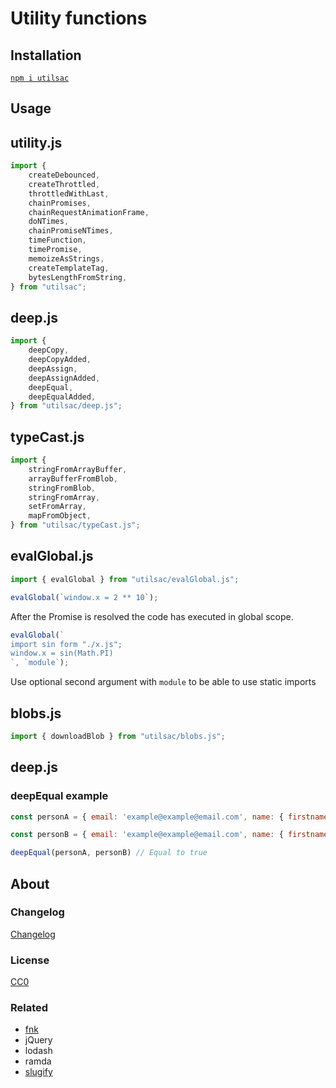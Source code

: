 # Utility functions

## Installation

[`npm i utilsac`](https://www.npmjs.com/package/utilsac)

## Usage

## utility.js

```js
import {
    createDebounced,
    createThrottled,
    throttledWithLast,
    chainPromises,
    chainRequestAnimationFrame,
    doNTimes,
    chainPromiseNTimes,
    timeFunction,
    timePromise,
    memoizeAsStrings,
    createTemplateTag,
    bytesLengthFromString,
} from "utilsac";
```

## deep.js

```js
import {
    deepCopy,
    deepCopyAdded,
    deepAssign,
    deepAssignAdded,
    deepEqual,
    deepEqualAdded,
} from "utilsac/deep.js";
```


## typeCast.js

```js
import {
    stringFromArrayBuffer,
    arrayBufferFromBlob,
    stringFromBlob,
    stringFromArray,
    setFromArray,
    mapFromObject,
} from "utilsac/typeCast.js";
```


## evalGlobal.js

```js
import { evalGlobal } from "utilsac/evalGlobal.js";
```

```js
evalGlobal(`window.x = 2 ** 10`);
```

After the Promise is resolved the code has executed in global scope.


```js
evalGlobal(`
import sin form "./x.js";
window.x = sin(Math.PI)
`, `module`);
```

Use optional second argument with `module` to be able to use static imports

## blobs.js

```js
import { downloadBlob } from "utilsac/blobs.js";
```
## deep.js
### deepEqual example
```js 
const personA = { email: 'example@example@email.com', name: { firstname: 'James', lastname: 'William' }};

const personB = { email: 'example@example@email.com', name: { firstname: 'James', lastname: 'William' }};

deepEqual(personA, personB) // Equal to true
```

## About

### Changelog

[Changelog](./changelog.md)


### License

[CC0](./license.txt)

### Related

 * [fnk](https://github.com/seanohue/fnk)
 * jQuery
 * lodash
 * ramda
 * [slugify](https://github.com/sindresorhus/slugify)
